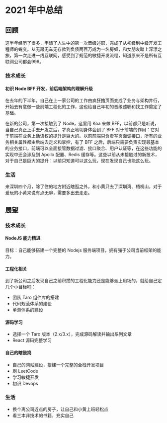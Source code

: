 # 2021 年中总结

## 回顾

这半年经历了很多，申请了人生中的第一次晋级述职，完成了从初级到中级开发工程师的蜕变。从无房无车无存款到负债两百万成为一名房奴，和女朋友踏上深漂之旅，第一次走进一线互联网，感受到了规范的敏捷开发流程，知道原来不是所有互联网公司都会996。

### 技术成长

#### 初识 Node BFF 开发，前后端架构的理解升级

在去年的下半年，自己在上一家公司的工作由疯狂撸页面变成了业务与架构并行，开始去有意做一些前端工程化的工作，这也给自己年初的晋级述职和找工作奠定了基础。

在新的公司，第一次接触到了 Node，这里用 Koa 来做 BFF，以前都只是听说，当自己真正上手去开发之后，才真正地切身体会到了 BFF 对于前端的作用：它对于前端在业务上话语权的提升是巨大的。以前前端只负责写页面调接口，所有的业务相关属性都由后端去定义和掌控，有了 BFF 之后，后端只需要负责实现最基本的业务接口，前端可以全面接管数据过滤、接口聚合、用户认证等，在这些功能的实现中还会涉及到 Apollo 配置、Redis 缓存等。这些以前从未接触过的新技术，对于自己是巨大的提升：以前只知道可以这么玩，现在发现自己也能这么玩。

### 生活

来深圳四个月，除了住的地方附近瞎逛之外，和小黄只去了深圳湾、梧桐山，对于爱玩的小黄来说有点无聊，需要多出去走走。

## 展望

### 技术成长

#### NodeJS 能力精进

目标：自己能够搭建一个完整的 Nodejs 服务端项目，拥有强于公司当前框架的能力。

#### 工程化相关

到了新公司之后发现自己之前积攒的工程化能力还是能够派上用场的，就给自己定几个小目标吧：

- 团队 Taro 组件库的搭建
- 代码规范体系的建设
- 单测体系的建设

#### 源码学习

- 选择一个 Taro 版本（2.x/3.x），完成源码解读并输出系列文章
- React 源码完整学习

#### 自己的瞎鼓捣

- 自己的网站建设，搭建一个完整的全栈开发项目
- 刷 LeetCode
- 学习敏捷开发
- 初识 Devops

### 生活

- 换个离公司近点的房子，让自己和小黄上班轻松点
- 看三本非技术的书籍，充实自己



